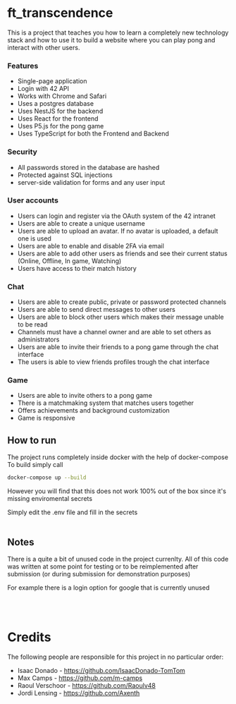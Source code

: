 # ft_transcendence

This is a project that teaches you how to learn a completely new technology stack and how to use it to build a website where you can play pong and interact with other users.

### Features
* Single-page application
* Login with 42 API
* Works with Chrome and Safari
* Uses a postgres database
* Uses NestJS for the backend
* Uses React for the frontend
* Uses P5.js for the pong game
* Uses TypeScript for both the Frontend and Backend

### Security
* All passwords stored in the database are hashed
* Protected against SQL injections
* server-side validation for forms and any user input

### User accounts
* Users can login and register via the OAuth system of the 42 intranet
* Users are able to create a unique username
* Users are able to upload an avatar. If no avatar is uploaded, a default one is used
* Users are able to enable and disable 2FA via email
* Users are able to add other users as friends and see their current status (Online, Offline, In game, Watching)
* Users have access to their match history

### Chat
* Users are able to create public, private or password protected channels
* Users are able to send direct messages to other users
* Users are able to block other users which makes their message unable to be read
* Channels must have a channel owner and are able to set others as administrators
* Users are able to invite their friends to a pong game through the chat interface
* The users is able to view friends profiles trough the chat interface

### Game
* Users are able to invite others to a pong game
* There is a matchmaking system that matches users together
* Offers achievements and background customization
* Game is responsive


## How to run

The project runs completely inside docker with the help of docker-compose <br>
To build simply call
```bash
docker-compose up --build
```

However you will find that this does not work 100% out of the box since it's missing enviromental secrets

Simply edit the .env file and fill in the secrets
<br><br>
## Notes
There is a quite a bit of unused code in the project currenlty. All of this code was written at some point for testing or to be reimplemented after submission (or during submission for demonstration purposes)

For example there is a login option for google that is currently unused

<br><br>

# Credits
The following people are responsible for this project in no particular order:
* Isaac Donado - https://github.com/IsaacDonado-TomTom
* Max Camps - https://github.com/m-camps
* Raoul Verschoor - https://github.com/Raoulv48
* Jordi Lensing - https://github.com/Axenth